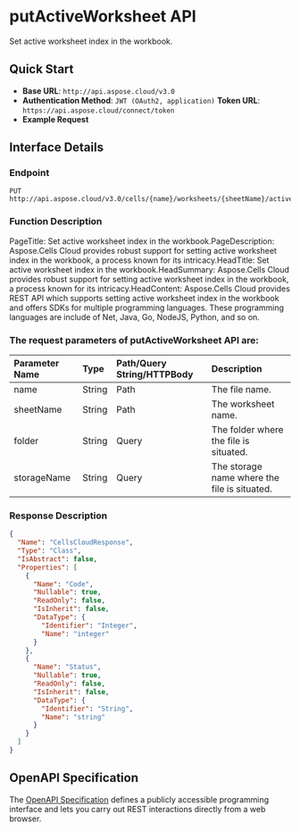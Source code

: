 # **putActiveWorksheet API**

Set active worksheet index in the workbook. 

## **Quick Start**

- **Base URL**: `http://api.aspose.cloud/v3.0`
- **Authentication Method**: `JWT (OAuth2, application)`  **Token URL**: `https://api.aspose.cloud/connect/token`
- **Example Request** 
<script src="https://gist.github.com/aspose-cells-cloud-gists/8a5b324fdf3e574dbd747c1a1e24b05d.js?file=Example30_PutActiveWorksheet.cs"></script>

## **Interface Details**

### **Endpoint** 

```
PUT http://api.aspose.cloud/v3.0/cells/{name}/worksheets/{sheetName}/active
```

### **Function Description**
PageTitle: Set active worksheet index in the workbook.PageDescription: Aspose.Cells Cloud provides robust support for setting active worksheet index in the workbook, a process known for its intricacy.HeadTitle: Set active worksheet index in the workbook.HeadSummary: Aspose.Cells Cloud provides robust support for setting active worksheet index in the workbook, a process known for its intricacy.HeadContent: Aspose.Cells Cloud provides REST API which supports setting active worksheet index in the workbook and offers SDKs for multiple programming languages. These programming languages are include of Net, Java, Go, NodeJS, Python, and so on.

### The request parameters of **putActiveWorksheet** API are: 

| Parameter Name | Type | Path/Query String/HTTPBody | Description | 
| :- | :- | :- |:- | 
|name|String|Path|The file name.|
|sheetName|String|Path|The worksheet name.|
|folder|String|Query|The folder where the file is situated.|
|storageName|String|Query|The storage name where the file is situated.|


### **Response Description**
```json
{
  "Name": "CellsCloudResponse",
  "Type": "Class",
  "IsAbstract": false,
  "Properties": [
    {
      "Name": "Code",
      "Nullable": true,
      "ReadOnly": false,
      "IsInherit": false,
      "DataType": {
        "Identifier": "Integer",
        "Name": "integer"
      }
    },
    {
      "Name": "Status",
      "Nullable": true,
      "ReadOnly": false,
      "IsInherit": false,
      "DataType": {
        "Identifier": "String",
        "Name": "string"
      }
    }
  ]
}
```

## OpenAPI Specification

The [OpenAPI Specification](https://reference.aspose.cloud/cells/#/WorksheetsController/PutActiveWorksheet) defines a publicly accessible programming interface and lets you carry out REST interactions directly from a web browser.

